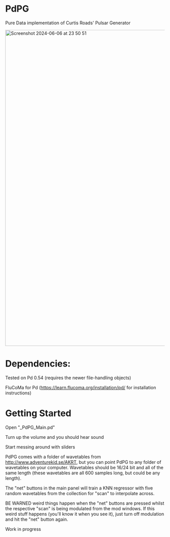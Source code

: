 # PdPG
Pure Data implementation of Curtis Roads' Pulsar Generator

<img width="1000" alt="Screenshot 2024-06-06 at 23 50 51" src="https://github.com/whosebodyisthis/PdPG/assets/133358060/01fd66d3-3272-434f-8f62-c0bd4c3d5547">

# Dependencies:
Tested on Pd 0.54 (requires the newer file-handling objects)

FluCoMa for Pd (https://learn.flucoma.org/installation/pd/ for installation instructions)

# Getting Started
Open "_PdPG_Main.pd"

Turn up the volume and you should hear sound

Start messing around with sliders

PdPG comes with a folder of wavetables from http://www.adventurekid.se/AKRT,
but you can point PdPG to any folder of wavetables on your computer. Wavetables
should be 16/24 bit and all of the same length (these wavetables are all 600 samples long,
but could be any length).

The "net" buttons in the main panel will train a KNN regressor with five random wavetables
from the collection for "scan" to interpolate across. 

BE WARNED weird things happen when the "net" buttons are pressed whilst the respective 
"scan" is being modulated from the mod windows. If this weird stuff happens (you'll know 
it when you see it), just turn off modulation and hit the "net" button again.

Work in progress
